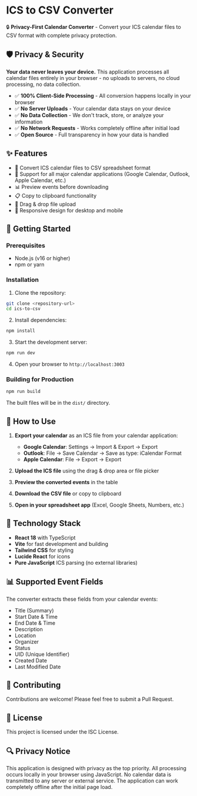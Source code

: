 # ICS to CSV Converter

🔒 **Privacy-First Calendar Converter** - Convert your ICS calendar files to CSV format with complete privacy protection.

## 🛡️ Privacy & Security

**Your data never leaves your device.** This application processes all calendar files entirely in your browser - no uploads to servers, no cloud processing, no data collection.

- ✅ **100% Client-Side Processing** - All conversion happens locally in your browser
- ✅ **No Server Uploads** - Your calendar data stays on your device
- ✅ **No Data Collection** - We don't track, store, or analyze your information
- ✅ **No Network Requests** - Works completely offline after initial load
- ✅ **Open Source** - Full transparency in how your data is handled

## ✨ Features

- 📅 Convert ICS calendar files to CSV spreadsheet format
- 🔄 Support for all major calendar applications (Google Calendar, Outlook, Apple Calendar, etc.)
- 📊 Preview events before downloading
- 📋 Copy to clipboard functionality
- 🎯 Drag & drop file upload
- 📱 Responsive design for desktop and mobile

## 🚀 Getting Started

### Prerequisites

- Node.js (v16 or higher)
- npm or yarn

### Installation

1. Clone the repository:
```bash
git clone <repository-url>
cd ics-to-csv
```

2. Install dependencies:
```bash
npm install
```

3. Start the development server:
```bash
npm run dev
```

4. Open your browser to `http://localhost:3003`

### Building for Production

```bash
npm run build
```

The built files will be in the `dist/` directory.

## 📖 How to Use

1. **Export your calendar** as an ICS file from your calendar application:
   - **Google Calendar**: Settings → Import & Export → Export
   - **Outlook**: File → Save Calendar → Save as type: iCalendar Format
   - **Apple Calendar**: File → Export → Export

2. **Upload the ICS file** using the drag & drop area or file picker

3. **Preview the converted events** in the table

4. **Download the CSV file** or copy to clipboard

5. **Open in your spreadsheet app** (Excel, Google Sheets, Numbers, etc.)

## 🔧 Technology Stack

- **React 18** with TypeScript
- **Vite** for fast development and building
- **Tailwind CSS** for styling
- **Lucide React** for icons
- **Pure JavaScript** ICS parsing (no external libraries)

## 📊 Supported Event Fields

The converter extracts these fields from your calendar events:

- Title (Summary)
- Start Date & Time
- End Date & Time
- Description
- Location
- Organizer
- Status
- UID (Unique Identifier)
- Created Date
- Last Modified Date

## 🤝 Contributing

Contributions are welcome! Please feel free to submit a Pull Request.

## 📄 License

This project is licensed under the ISC License.

## 🔍 Privacy Notice

This application is designed with privacy as the top priority. All processing occurs locally in your browser using JavaScript. No calendar data is transmitted to any server or external service. The application can work completely offline after the initial page load.
